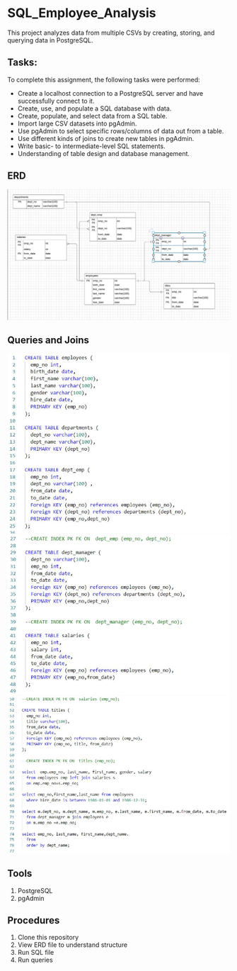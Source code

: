 # SQL_Employee_Analysis
This project analyzes data from multiple CSVs by creating, storing, and querying data in PostgreSQL.

## Tasks:
To complete this assignment, the following tasks were performed:
* Create a localhost connection to a PostgreSQL server and have successfully connect to it.<br>
* Create, use, and populate a SQL database with data.<br>
* Create, populate, and select data from a SQL table.<br>
* Import large CSV datasets into pgAdmin.<br>
* Use pgAdmin to select specific rows/columns of data out from a table.<br>
* Use different kinds of joins to create new tables in pgAdmin.<br>
* Write basic- to intermediate-level SQL statements.<br>
* Understanding of table design and database management.<br>

## ERD
![ERD](./ERD.JPG)

## Queries and Joins
![Code1](./Code1.JPG)
![Code2](./Code2.JPG)
![Code3](./Code3.JPG)

## Tools
1. PostgreSQL 
2. pgAdmin

## Procedures
1. Clone this repository
2. View ERD file to understand structure
3. Run SQL file
4. Run queries